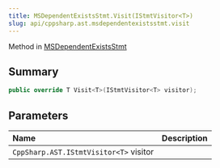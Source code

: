 ```yaml
---
title: MSDependentExistsStmt.Visit(IStmtVisitor<T>)
slug: api/cppsharp.ast.msdependentexistsstmt.visit
---
```

Method in [MSDependentExistsStmt](/api/cppsharp/ast/msdependentexistsstmt)

## Summary



```csharp
public override T Visit<T>(IStmtVisitor<T> visitor);
```

## Parameters

|Name|Description|
|:---|:---|
|`CppSharp.AST.IStmtVisitor<T>` visitor||

